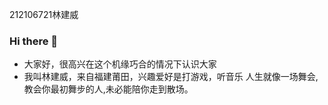 212106721林建威
### Hi there 👋
- 大家好，很高兴在这个机缘巧合的情况下认识大家
- 我叫林建威，来自福建莆田，兴趣爱好是打游戏，听音乐
人生就像一场舞会,教会你最初舞步的人,未必能陪你走到散场。
